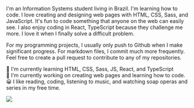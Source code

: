 I'm an Information Systems student living in Brazil. I'm learning how to code. I love creating and designing web pages with HTML, CSS, Sass, and JavaScript. It's fun to code something that anyone on the web can easily see. I also enjoy coding in React, TypeScript because they challenge me more. I love it when I finally solve a difficult problem.

For my programming projects, I usually only push to Github when I make significant progress. For markdown files, I commit much more frequently. Feel free to create a pull request to contribute to any of my repositories.

🌱 I'm currently learning HTML, CSS, Sass, JS, React, and TypeScript <br>
🔭 I'm currently working on creating web pages and learning how to code. <br>
😀 I like reading, coding, listening to music, and watching soap operas and series in my free time.<br>


![](https://github-readme-stats.vercel.app/api/top-langs/?username=tatyanepgoncalves&theme=dark&hide_border=true&include_all_commits=false&count_private=false&layout=compact)

